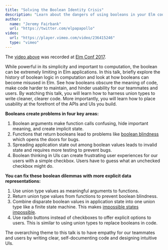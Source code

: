 ```yaml
---
title: "Solving the Boolean Identity Crisis"
description: "Learn about the dangers of using booleans in your Elm code and how to write clearer code for you and your teammates with union types."
author:
  name: "Jeremy Fairbank"
  url: "https://twitter.com/elpapapollo"
video:
  url: "https://player.vimeo.com/video/236415246"
  type: "vimeo"
---
```


The [video above](https://vimeo.com/testdouble/solving-the-boolean-identity-crisis) was recorded at [Elm Conf 2017](https://www.elm-conf.us/).

While powerful in its simplicity and important to computation, the boolean can be extremely limiting in Elm applications. In this talk, briefly explore the history of boolean logic in computation and look at how booleans can become misused in Elm. See how booleans obscure the meaning of code, make code harder to maintain, and hinder usability for our teammates and users. By watching this talk, you will learn how to harness union types to write cleaner, clearer code. More importantly, you will learn how to place usability at the forefront of the APIs and UIs you build.

**Booleans create problems in four key areas:**

1. Boolean arguments make function calls confusing, hide important meaning, and create implicit state.
2. Functions that return booleans lead to problems like [boolean blindness](https://existentialtype.wordpress.com/2011/03/15/boolean-blindness/) which opens the doors for bugs.
3. Spreading application state out among boolean values leads to invalid state and requires more testing to prevent bugs.
4. Boolean thinking in UIs can create frustrating user experiences for our users with a simple checkbox. Users have to guess what an unchecked checkbox might do.

**You can fix these boolean dilemmas with more explicit data representations:**

1. Use union type values as meaningful arguments to functions.
2. Return union type values from functions to prevent boolean blindness.
3. Combine disparate boolean values in application state into one union type like a finite state machine. This makes [impossible states impossible](https://youtu.be/IcgmSRJHu_8).
4. Use radio buttons instead of checkboxes to offer explicit options to users. This is similar to using union types to replace booleans in code.

The overarching theme to this talk is to have empathy for our teammates and users by writing clear, self-documenting code and designing intuitive UIs.
